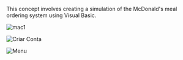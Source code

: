 This concept involves creating a simulation of the McDonald's meal ordering system using Visual Basic.

![mac1](https://github.com/MarceloPCarrico/McDonalds-Project---Visual-Basic/assets/146746607/a1b107ac-a4ec-4dd0-8341-1601b74be86d)

![Criar Conta](https://github.com/MarceloPCarrico/McDonalds-Project---Visual-Basic/assets/146746607/3df95004-3486-4b1c-a76f-47eb17a504f7)

![Menu](https://github.com/MarceloPCarrico/McDonalds-Project---Visual-Basic/assets/146746607/bbbf85c5-dd8c-4a9b-a20a-24d1b16ecab4)
